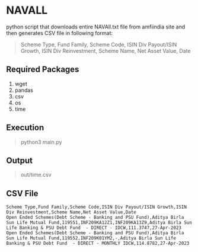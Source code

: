 # NAVALL

python script that downloads entire NAVAll.txt file from amfiindia site and then generates CSV file in following format:

> Scheme Type, Fund Family, Scheme Code, ISIN Div Payout/ISIN Growth, ISIN Div Reinvestment, Scheme Name, Net Asset Value, Date

## Required Packages

1. wget
2. pandas
3. csv
4. os
5. time

## Execution

> python3 main.py

## Output

> out/time.csv

## CSV File

```text
Scheme Type,Fund Family,Scheme Code,ISIN Div Payout/ISIN Growth,ISIN Div Reinvestment,Scheme Name,Net Asset Value,Date
Open Ended Schemes(Debt Scheme - Banking and PSU Fund),Aditya Birla Sun Life Mutual Fund,119551,INF209KA12Z1,INF209KA13Z9,Aditya Birla Sun Life Banking & PSU Debt Fund  - DIRECT - IDCW,111.3747,27-Apr-2023
Open Ended Schemes(Debt Scheme - Banking and PSU Fund),Aditya Birla Sun Life Mutual Fund,119552,INF209K01YM2,-,Aditya Birla Sun Life Banking & PSU Debt Fund  - DIRECT - MONTHLY IDCW,114.8782,27-Apr-2023
```
